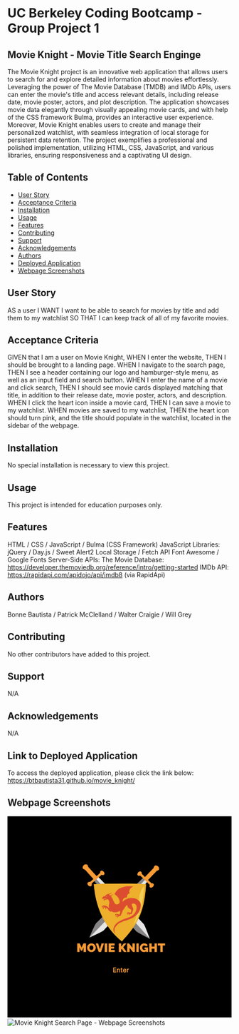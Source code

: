 # UC Berkeley Coding Bootcamp - Group Project 1
## Movie Knight - Movie Title Search Enginge
The Movie Knight project is an innovative web application that allows users to search for and explore detailed information about movies effortlessly. Leveraging the power of The Movie Database (TMDB) and IMDb APIs, users can enter the movie's title and access relevant details, including release date, movie poster, actors, and plot description. The application showcases movie data elegantly through visually appealing movie cards, and with help of the CSS framework Bulma, provides an interactive user experience. Moreover, Movie Knight enables users to create and manage their personalized watchlist, with seamless integration of local storage for persistent data retention. The project exemplifies a professional and polished implementation, utilizing HTML, CSS, JavaScript, and various libraries, ensuring responsiveness and a captivating UI design.

## Table of Contents 
- [User Story](#user-story)
- [Acceptance Criteria](#acceptance-criteria)
- [Installation](#installation)
- [Usage](#usage)
- [Features](#features)
- [Contributing](#contributing)
- [Support](#support)
- [Acknowledgements](#acknowledgements)
- [Authors](#authors)
- [Deployed Application](#link-to-deployed-application)
- [Webpage Screenshots](#webpage-screenshots)

## User Story
AS a user
I WANT I want to be able to search for movies by title and add them to my watchlist
SO THAT  I can keep track of all of my favorite movies.

## Acceptance Criteria
GIVEN that I am a user on Movie Knight,
WHEN I enter the website,
THEN I should be brought to a landing page.
WHEN I navigate to the search page,
THEN I see a header containing our logo and hamburger-style menu, as well as an input field and search button.
WHEN I enter the name of a movie and click search,
THEN I should see movie cards displayed matching that title, in addition to their release date, movie poster, actors, and description. 
WHEN I click the heart icon inside a movie card,
THEN I can save a movie to my watchlist.
WHEN movies are saved to my watchlist,
THEN the heart icon should turn pink, and the title should populate in the watchlist, located in the sidebar of the webpage.

## Installation
No special installation is necessary to view this project.

## Usage 
This project is intended for education purposes only.

## Features
HTML / CSS / JavaScript / Bulma (CSS Framework)
JavaScript Libraries: jQuery / Day.js / Sweet Alert2
Local Storage / Fetch API
Font Awesome / Google Fonts
Server-Side APIs:
The Movie Database: https://developer.themoviedb.org/reference/intro/getting-started
IMDb API: https://rapidapi.com/apidojo/api/imdb8 (via RapidApi)

## Authors
Bonne Bautista / Patrick McClelland / Walter Craigie / Will Grey

## Contributing
No other contributors have added to this project.

## Support
N/A

## Acknowledgements
N/A

## Link to Deployed Application
To access the deployed application, please click the link below:
https://btbautista31.github.io/movie_knight/

## Webpage Screenshots
![Movie Knight Homepage - Webpage Screenshots](./assets/images/homepage-screenshot.png)
![Movie Knight Search Page - Webpage Screenshots](./assets/images/search-screenshot.png)